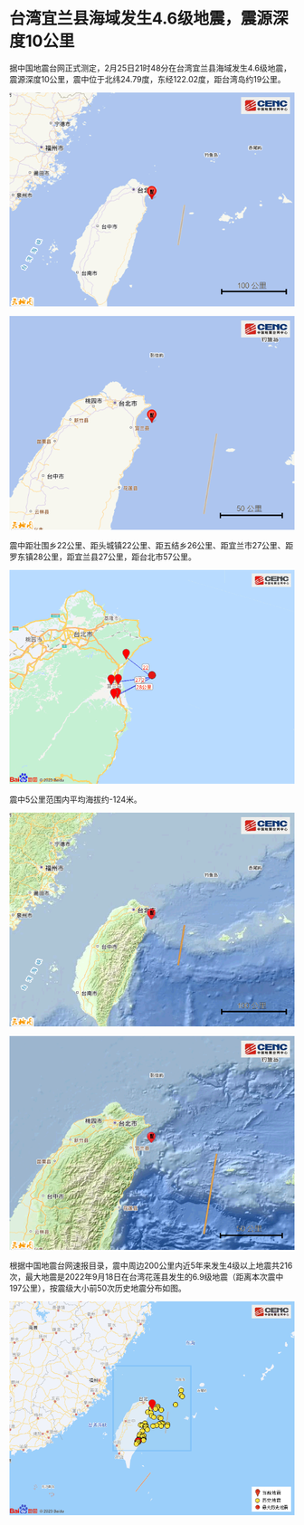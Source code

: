 # 台湾宜兰县海域发生4.6级地震，震源深度10公里

据中国地震台网正式测定，2月25日21时48分在台湾宜兰县海域发生4.6级地震，震源深度10公里，震中位于北纬24.79度，东经122.02度，距台湾岛约19公里。

![c4d4f56e9396446c0090800171102bc8.jpg](https://raw.githubusercontent.com/qqhsx/qqnews_image/main/2024/02/25/台湾宜兰县海域发生4.6级地震，震源深度10公里/c4d4f56e9396446c0090800171102bc8.jpg)

![af840d79c0908981ed5ff630084b0924.jpg](https://raw.githubusercontent.com/qqhsx/qqnews_image/main/2024/02/25/台湾宜兰县海域发生4.6级地震，震源深度10公里/af840d79c0908981ed5ff630084b0924.jpg)

震中距壮围乡22公里、距头城镇22公里、距五结乡26公里、距宜兰市27公里、距罗东镇28公里，距宜兰县27公里，距台北市57公里。

![9506144655921d27fe62bec638b1f50f.jpg](https://raw.githubusercontent.com/qqhsx/qqnews_image/main/2024/02/25/台湾宜兰县海域发生4.6级地震，震源深度10公里/9506144655921d27fe62bec638b1f50f.jpg)

震中5公里范围内平均海拔约-124米。

![1237bfb59343a95d4d493d829fc43d35.jpg](https://raw.githubusercontent.com/qqhsx/qqnews_image/main/2024/02/25/台湾宜兰县海域发生4.6级地震，震源深度10公里/1237bfb59343a95d4d493d829fc43d35.jpg)

![1d4be7a3535dcbe9b343aefb2b90d307.jpg](https://raw.githubusercontent.com/qqhsx/qqnews_image/main/2024/02/25/台湾宜兰县海域发生4.6级地震，震源深度10公里/1d4be7a3535dcbe9b343aefb2b90d307.jpg)

根据中国地震台网速报目录，震中周边200公里内近5年来发生4级以上地震共216次，最大地震是2022年9月18日在台湾花莲县发生的6.9级地震（距离本次震中197公里），按震级大小前50次历史地震分布如图。

![097c943fd273d48fb57105c568062ce3.jpg](https://raw.githubusercontent.com/qqhsx/qqnews_image/main/2024/02/25/台湾宜兰县海域发生4.6级地震，震源深度10公里/097c943fd273d48fb57105c568062ce3.jpg)

